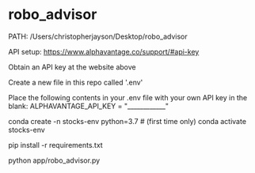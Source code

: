 # robo_advisor


PATH:
/Users/christopherjayson/Desktop/robo_advisor

API setup:
https://www.alphavantage.co/support/#api-key

Obtain an API key at the website above

Create a new file in this repo called '.env'

Place the following contents in your .env file with your own API key in the blank:
ALPHAVANTAGE_API_KEY = "____________"

conda create -n stocks-env python=3.7 # (first time only)
conda activate stocks-env

pip install -r requirements.txt

python app/robo_advisor.py
